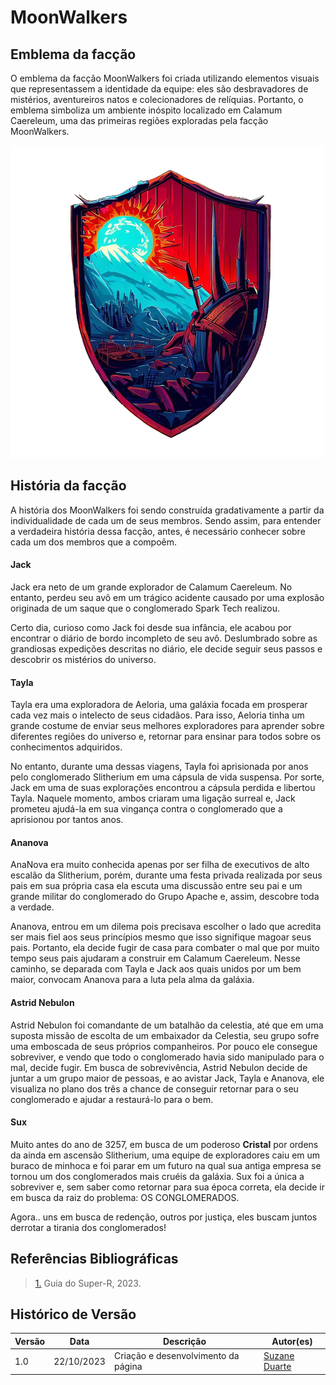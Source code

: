 # MoonWalkers

## **Emblema da facção**

O emblema da facção MoonWalkers foi criada utilizando elementos visuais que representassem a identidade da equipe: eles são desbravadores de mistérios, aventureiros natos e colecionadores de relíquias. Portanto, o emblema simboliza um ambiente inóspito localizado em Calamum Caereleum, uma das primeiras regiões exploradas pela facção MoonWalkers.

![Emblema](../assets/images/emblema.png)

## **História da facção**

A história dos MoonWalkers foi sendo construída gradativamente a partir da individualidade de cada um de seus membros. Sendo assim, para entender a verdadeira história dessa facção, antes, é necessário conhecer sobre cada um dos membros que a compoẽm.

#### Jack

Jack era neto de um grande explorador de Calamum Caereleum. No entanto, perdeu seu avô em um trágico acidente causado por uma explosão originada de um saque que o conglomerado Spark Tech realizou.

Certo dia, curioso como Jack foi desde sua infância, ele acabou por encontrar o diário de bordo incompleto de seu avô. Deslumbrado sobre as grandiosas expedições descritas no diário, ele decide seguir seus passos e descobrir os mistérios do universo.

#### Tayla

Tayla era uma exploradora de Aeloria, uma galáxia focada em prosperar cada vez mais o intelecto de seus cidadãos. Para isso, Aeloria tinha um grande costume de enviar seus melhores exploradores para aprender sobre diferentes regiões do universo e, retornar para ensinar para todos sobre os conhecimentos adquiridos.

No entanto, durante uma dessas viagens, Tayla foi aprisionada por anos pelo conglomerado Slitherium em uma cápsula de vida suspensa. Por sorte, Jack em uma de suas explorações encontrou a cápsula perdida e libertou Tayla. Naquele momento, ambos criaram uma ligação surreal e, Jack prometeu ajudá-la em sua vingança contra o conglomerado que a aprisionou por tantos anos.

#### Ananova

AnaNova era muito conhecida apenas por ser filha de executivos de alto escalão da Slitherium, porém, durante uma festa privada realizada por seus pais em sua própria casa ela escuta uma discussão entre seu pai e um grande militar do conglomerado do Grupo Apache e, assim, descobre toda a verdade.

Ananova, entrou em um dilema pois precisava escolher o lado que acredita ser mais fiel aos seus princípios mesmo que isso signifique magoar seus pais. Portanto, ela decide fugir de casa para combater o mal que por muito tempo seus pais ajudaram a construir em Calamum Caereleum. Nesse caminho, se deparada com Tayla e Jack aos quais unidos por um bem maior, convocam Ananova para a luta pela alma da galáxia.

#### Astrid Nebulon

Astrid Nebulon foi comandante de um batalhão da celestia, até que em uma suposta missão de escolta de um embaixador da Celestia, seu grupo sofre uma emboscada de seus próprios companheiros. Por pouco ele consegue sobreviver, e vendo que todo o conglomerado havia sido manipulado para o mal, decide fugir. Em busca de sobrevivência, Astrid Nebulon decide de juntar a um grupo maior de pessoas, e ao avistar Jack, Tayla e Ananova, ele visualiza no plano dos três a chance de conseguir retornar para o seu conglomerado e ajudar a restaurá-lo para o bem.

#### Sux

Muito antes do ano de 3257, em busca de um poderoso **Cristal** por ordens da ainda em ascensão Slitherium, uma equipe de exploradores caiu em um buraco de minhoca e foi parar em um futuro na qual sua antiga empresa se tornou um dos conglomerados mais cruéis da galáxia. Sux foi a única a sobreviver e, sem saber como retornar para sua época correta, ela decide ir em busca da raiz do problema: OS CONGLOMERADOS.

Agora.. uns em busca de redenção, outros por justiça, eles buscam juntos derrotar a tirania dos conglomerados!

## Referências Bibliográficas

> <a id="l1" href="#anchor_1">1.</a> Guia do Super-R, 2023.

## Histórico de Versão

| Versão | Data       | Descrição                           | Autor(es)                                        |
| ------ | ---------- | ----------------------------------- | ------------------------------------------------ |
| 1.0    | 22/10/2023 | Criação e desenvolvimento da página | [Suzane Duarte](https://github.com/suzaneduarte) |

